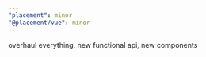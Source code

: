 ```yaml
---
"placement": minor
"@placement/vue": minor
---
```


overhaul everything, new functional api, new components
